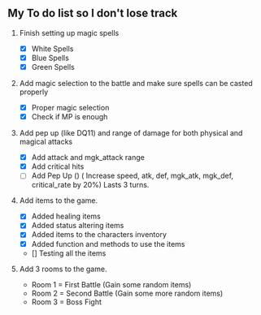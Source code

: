 ## My To do list so I don't lose track

1. Finish setting up magic spells
   - [x] White Spells 
   - [x] Blue Spells
   - [x] Green Spells

2. Add magic selection to the battle and make sure spells can be casted properly
   - [x] Proper magic selection
   - [x] Check if MP is enough

3. Add pep up (like DQ11) and range of damage for both physical and magical attacks
   - [x] Add attack and mgk_attack range
   - [x] Add critical hits
   - [ ] Add Pep Up () ( Increase speed, atk, def, mgk_atk, mgk_def, critical_rate by 20%) Lasts 3 turns.

3. Add items to the game.
   - [x] Added healing items
   - [x] Added status altering items
   - [x] Added items to the characters inventory
   - [x] Added function and methods to use the items
   - [] Testing all the items

4. Add 3 rooms to the game.
   * Room 1 = First Battle (Gain some random items)
   * Room 2 = Second Battle (Gain some more random items)
   * Room 3 = Boss Fight